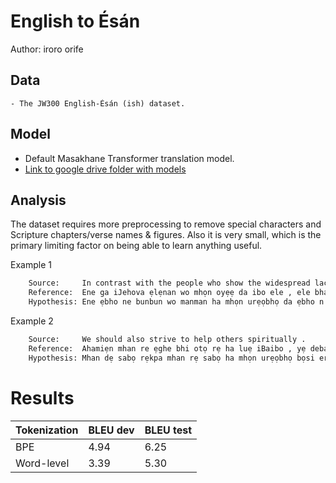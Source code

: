 # English to Ésán

Author: iroro orife

## Data

	- The JW300 English-Ésán (ish) dataset.

## Model

- Default Masakhane Transformer translation model.
- [Link to google drive folder with models](https://drive.google.com/drive/folders/1FhIlYmQVlVBCUL5t_BJv6fOcVdAGHqZg)

## Analysis

The dataset requires more preprocessing to remove special characters and Scripture chapters/verse names & figures. Also it is very small, which is the primary limiting factor on being able to learn anything useful.

Example 1
```sh
	Source:     In contrast with the people who show the widespread lack of love today , those who worship Jehovah have genuine love for their fellow man .
	Reference:  Ene ga iJehova ẹlẹnan wo mhọn oyẹẹ da ibo ele , ele bha diabe ene iga Jehova ne bha hoẹmhọn ibo ele .
	Hypothesis: Ene ẹbho ne bunbun wo manman ha mhọn urẹọbhọ da ẹbho n
```

Example 2
```sh
	Source:     We should also strive to help others spiritually .
	Reference:  Ahamiẹn mhan re ẹghe bhi otọ rẹ ha luẹ iBaibo , yẹ deba ene gene guanọ nin ele ga iJehova ha muobọ , ọ dẹ rẹkpa mhan rẹ ziẹn ikolu nin mhan bi Jehova koko mhọnlẹn .
	Hypothesis: Mhan dẹ sabọ rẹkpa mhan rẹ sabọ ha mhọn urẹọbhọ bọsi eria .
```

# Results

Tokenization | BLEU dev | BLEU test
--- | --- | ---
BPE| 4.94 | 6.25
Word-level | 3.39  | 5.30
